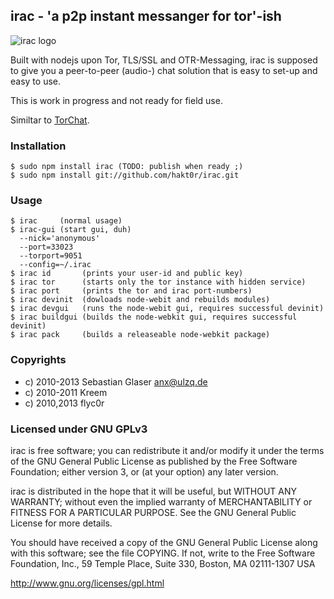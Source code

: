## irac - 'a p2p instant messanger for tor'-ish

![irac logo](https://raw.github.com/hakt0r/irac/master/img/logo.png)

Built with nodejs upon Tor, TLS/SSL and OTR-Messaging,
irac is supposed to give you a peer-to-peer (audio-) chat solution that is
easy to set-up and easy to use.

This is work in progress and not ready for field use.

Similtar to [TorChat](https://github.com/prof7bit/TorChat).

### Installation
    $ sudo npm install irac (TODO: publish when ready ;)
    $ sudo npm install git://github.com/hakt0r/irac.git

### Usage
    $ irac     (normal usage)
    $ irac-gui (start gui, duh)
      --nick='anonymous'
      --port=33023
      --torport=9051
      --config=~/.irac
    $ irac id       (prints your user-id and public key)
    $ irac tor      (starts only the tor instance with hidden service)
    $ irac port     (prints the tor and irac port-numbers)
    $ irac devinit  (dowloads node-webit and rebuilds modules)
    $ irac devgui   (runs the node-webit gui, requires successful devinit)
    $ irac buildgui (builds the node-webkit gui, requires successful devinit)
    $ irac pack     (builds a releaseable node-webkit package)


### Copyrights
  * c) 2010-2013 Sebastian Glaser <anx@ulzq.de>
  * c) 2010-2011 Kreem
  * c) 2010,2013 flyc0r

### Licensed under GNU GPLv3

irac is free software; you can redistribute it and/or modify
it under the terms of the GNU General Public License as published by
the Free Software Foundation; either version 3, or (at your option)
any later version.

irac is distributed in the hope that it will be useful,
but WITHOUT ANY WARRANTY; without even the implied warranty of
MERCHANTABILITY or FITNESS FOR A PARTICULAR PURPOSE.  See the
GNU General Public License for more details.

You should have received a copy of the GNU General Public License
along with this software; see the file COPYING.  If not, write to
the Free Software Foundation, Inc., 59 Temple Place, Suite 330,
Boston, MA 02111-1307 USA

http://www.gnu.org/licenses/gpl.html
